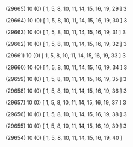 (29665) 10 (0) [ 1, 5, 8, 10, 11, 14, 15, 16, 19, 29 ] 3 


(29664) 10 (0) [ 1, 5, 8, 10, 11, 14, 15, 16, 19, 30 ] 3 


(29663) 10 (0) [ 1, 5, 8, 10, 11, 14, 15, 16, 19, 31 ] 3 


(29662) 10 (0) [ 1, 5, 8, 10, 11, 14, 15, 16, 19, 32 ] 3 


(29661) 10 (0) [ 1, 5, 8, 10, 11, 14, 15, 16, 19, 33 ] 3 


(29660) 10 (0) [ 1, 5, 8, 10, 11, 14, 15, 16, 19, 34 ] 3 


(29659) 10 (0) [ 1, 5, 8, 10, 11, 14, 15, 16, 19, 35 ] 3 


(29658) 10 (0) [ 1, 5, 8, 10, 11, 14, 15, 16, 19, 36 ] 3 


(29657) 10 (0) [ 1, 5, 8, 10, 11, 14, 15, 16, 19, 37 ] 3 


(29656) 10 (0) [ 1, 5, 8, 10, 11, 14, 15, 16, 19, 38 ] 3 


(29655) 10 (0) [ 1, 5, 8, 10, 11, 14, 15, 16, 19, 39 ] 3 


(29654) 10 (0) [ 1, 5, 8, 10, 11, 14, 15, 16, 19, 40 ]  

